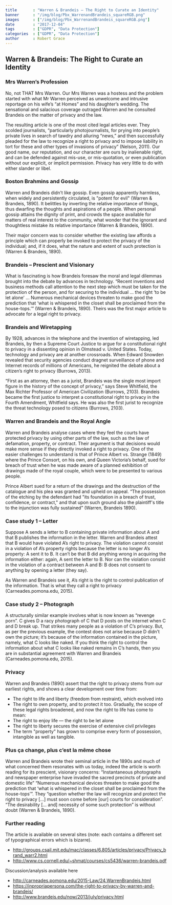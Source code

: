 ```yaml
---
title       : "Warren & Brandeis – The Right to Curate an Identity"
banner      : "/img/blog/Pbx_WarrenandBrandeis_squareRGB.png"
images      : ["/img/blog/Pbx_WarrenandBrandeis_squareRGB.png"]
date        : "2017-12-04"
tags        : ["GDPR", "Data Protection"]
categories  : ["GDPR", "Data Protection"]
author      : Robert Grace
---
```


## Warren & Brandeis: The Right to Curate an Identity

### Mrs Warren’s Profession

No, not THAT Mrs Warren.
Our Mrs Warren was a hostess and the problem started with what Mr Warren perceived as unwelcome and intrusive reportage on his wife’s “at Homes” and his daughter’s wedding. The sensational and salacious coverage outraged Warren and he consulted Brandeis on the matter of privacy and the law.

The resulting article is one of the most cited legal articles ever. They scolded journalists, “particularly photojournalists, for prying into people’s private lives in search of tawdry and alluring “news,” and then successfully pleaded for the law to recognize a right to privacy and to impose liability in tort for these and other types of invasions of privacy” (Nelson, 2011). Our good name, our reputation, and our character are ours by inalienable right, and can be defended against mis-use, or mis-quotation, or even publication without our explicit, or implicit permission. Privacy has very little to do with either slander or libel.

### Boston Brahmins and Gossip
Warren and Brandeis didn’t like gossip. Even gossip apparently harmless, when widely and persistently circulated, is "potent for evil" (Warren & Brandeis, 1890). It belittles by inverting the relative importance of things, thus dwarfing the thoughts and aspirations of a people. When personal gossip attains the dignity of print, and crowds the space available for matters of real interest to the community, what wonder that the ignorant and thoughtless mistake its relative importance (Warren & Brandeis, 1890).

Their major concern was to consider whether the existing law affords a principle which can properly be invoked to protect the privacy of the individual; and, if it does, what the nature and extent of such protection is (Warren & Brandeis, 1890).

### Brandeis – Prescient and Visionary
What is fascinating is how Brandeis foresaw the moral and legal dilemmas brought into the debate by advances in technology. “Recent inventions and business methods call attention to the next step which must be taken for the protection of the person, and for securing to the individual … the right ‘to be let alone’ … Numerous mechanical devices threaten to make good the prediction that ‘what is whispered in the closet shall be proclaimed from the house-tops.’” (Warren & Brandeis, 1890). Theirs was the first major article to advocate for a legal right to privacy.

### Brandeis and Wiretapping
By 1928, advances in the telephone and the invention of wiretapping, led Brandeis, by then a Supreme Court Justice to argue for a constitutional right to privacy in a dissenting opinion in Olmstead v. United States. Today, technology and privacy are at another crossroads. When Edward Snowden revealed that security agencies conduct dragnet surveillance of phone and Internet records of millions of Americans, he reignited the debate about a citizen’s right to privacy (Burrows, 2013).

“First as an attorney, then as a jurist, Brandeis was the single most import figure in the history of the concept of privacy,” says Steve Whitfield, the Max Richter Professor of American Civilization (Burrows, 2103). Brandeis became the first justice to interpret a constitutional right to privacy in the Fourth Amendment, Whitfield says. He was also the first jurist to recognize the threat technology posed to citizens (Burrows, 2103).

### Warren and Brandeis and the Royal Angle
Warren and Brandeis analyse cases where they feel the courts have protected privacy by using other parts of the law, such as the law of defamation, property, or contract. Their argument is that decisions would make more sense if they directly invoked a right to privacy. One of the easier challenges to understand is that of Prince Albert vs. Strange (1849) where the Prince Consort, on his own, and Queen Victoria’s behalf, sued for breach of trust when he was made aware of a planned exhibition of drawings made of the royal couple, which were to be presented to various people.

Prince Albert sued for a return of the drawings and the destruction of the catalogue and his plea was granted and upheld on appeal. “The possession of the etching by the defendant had "its foundation in a breach of trust, confidence, or contract," and that upon such ground also the plaintiff's title to the injunction was fully sustained” (Warren, Brandeis 1890).

### Case study 1 – Letter

Suppose A sends a letter to B containing private information about A and that B publishes the information in the letter. Warren and Brandeis attest that B would have violated A’s right to privacy. The violation cannot consist in a violation of A’s property rights because the letter is no longer A’s property: A sent it to B. It can’t be that B did anything wrong in acquiring the information either: again, A sent the letter to B. Nor can the violation consist in the violation of a contract between A and B: B does not consent to anything by opening a letter (they say).

As Warren and Brandeis see it, A’s right is the right to control publication of the information. That is what they call a right to privacy (Carneades.pomona.edu, 2015).

### Case study 2 – Photograph

A structurally similar example involves what is now known as “revenge porn”. C gives D a racy photograph of C that D posts on the internet when C and D break up. That strikes many people as a violation of C’s privacy. But, as per the previous example, the contest does not arise because D didn’t own the picture; it’s because of the information contained in the picture, namely, what C looks like naked. If you think the right to control the information about what C looks like naked remains in C’s hands, then you are in substantial agreement with Warren and Brandeis (Carneades.pomona.edu, 2015).

### Privacy

Warren and Brandeis (1890) assert that the right to privacy stems from our earliest rights, and shows a clear development over time from:
-	The right to life and liberty (freedom from restraint), which evolved into
-	The right to own property, and to protect it too.
Gradually, the scope of these legal rights broadened, and now the right to life has come to mean:
-	The right to enjoy life — the right to be let alone
-	The right to liberty secures the exercise of extensive civil privileges
-	The term "property" has grown to comprise every form of possession, intangible as well as tangible.

### Plus ça change, plus c’est la même chose

Warren and Brandeis wrote their seminal article in the 1890s and much of what concerned them resonates with us today, indeed the article is worth reading for its prescient, visionary concerns:
“Instantaneous photographs and newspaper enterprise have invaded the sacred precincts of private and domestic life”
“Numerous mechanical devices threaten to make good the prediction that ‘what is whispered in the closet shall be proclaimed from the house-tops’”. They “question whether the law will recognize and protect the right to privacy […] must soon come before [our] courts for consideration”. “The desirability [… and] necessity of some such protection” is without doubt (Warren & Brandeis, 1890).

### Further reading

The article is available on several sites (note: each contains a different set of typographical errors which is bizarre).
- http://groups.csail.mit.edu/mac/classes/6.805/articles/privacy/Privacy_brand_warr2.html
- http://www.cs.cornell.edu/~shmat/courses/cs5436/warren-brandeis.pdf

Discussion/analysis available here
-	http://carneades.pomona.edu/2015-Law/24.WarrenBrandeis.html
-	https://inpropriapersona.com/the-right-to-privacy-by-warren-and-brandeis/
-	http://www.brandeis.edu/now/2013/july/privacy.html
